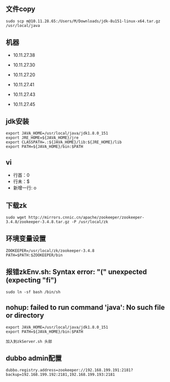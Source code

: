 ## 文件copy
````aidl
sudo scp m@10.11.28.65:/Users/M/Downloads/jdk-8u151-linux-x64.tar.gz /usr/local/java
````

## 机器
* 10.11.27.38
* 10.11.27.30
* 10.11.27.20

* 10.11.27.41
* 10.11.27.43
* 10.11.27.45

## jdk安装
````aidl
export JAVA_HOME=/usr/local/java/jdk1.8.0_151  
export JRE_HOME=${JAVA_HOME}/jre  
export CLASSPATH=.:${JAVA_HOME}/lib:${JRE_HOME}/lib  
export PATH=${JAVA_HOME}/bin:$PATH
````

## vi
* 行首：0
* 行未：$
* 新增一行: o

## 下载zk
````aidl
sudo wget http://mirrors.cnnic.cn/apache/zookeeper/zookeeper-3.4.8/zookeeper-3.4.8.tar.gz -P /usr/local/zk
````

## 环境变量设置
````aidl
ZOOKEEPER=/usr/local/zk/zookeeper-3.4.8
PATH=$PATH:$ZOOKEEPER/bin
````

## 报错zkEnv.sh: Syntax error: "(" unexpected (expecting "fi")
```aidl
sudo ln -sf bash /bin/sh
```

## nohup: failed to run command 'java': No such file or directory
````aidl
export JAVA_HOME=/usr/local/java/jdk1.8.0_151   
export PATH=${JAVA_HOME}/bin:$PATH

加入到zkServer.sh 头部
````

## dubbo admin配置
````aidl
dubbo.registry.address=zookeeper://192.168.199.191:2181?backup=192.168.199.192:2181,192.168.199.193:2181  
````



